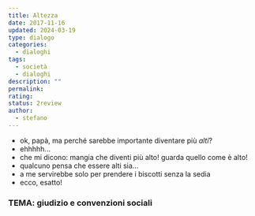 ```yaml
---
title: Altezza
date: 2017-11-16
updated: 2024-03-19
type: dialogo
categories:
  - dialoghi
tags:
  - società
  - dialoghi
description: ""
permalink: 
rating: 
status: 2review
author:
  - stefano
---
```


- ok, papà, ma perché sarebbe importante diventare più _alti_?
- ehhhhh...
- che mi dicono: mangia che diventi più alto! guarda quello come è alto!
- qualcuno pensa che essere alti sia...
- a me servirebbe solo per prendere i biscotti senza la sedia
- ecco, esatto!

### TEMA: giudizio e convenzioni sociali

